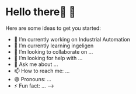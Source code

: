 <h1>Hello there👋 🌱</h1>




Here are some ideas to get you started:

- 🔭 I’m currently working on Industrial Automation
- 🌱 I’m currently learning ingeligen
- 👯 I’m looking to collaborate on ...
- 🤔 I’m looking for help with ...
- 💬 Ask me about ...
- 📫 How to reach me: ...
- 😄 Pronouns: ...
- ⚡ Fun fact: ...
-->
